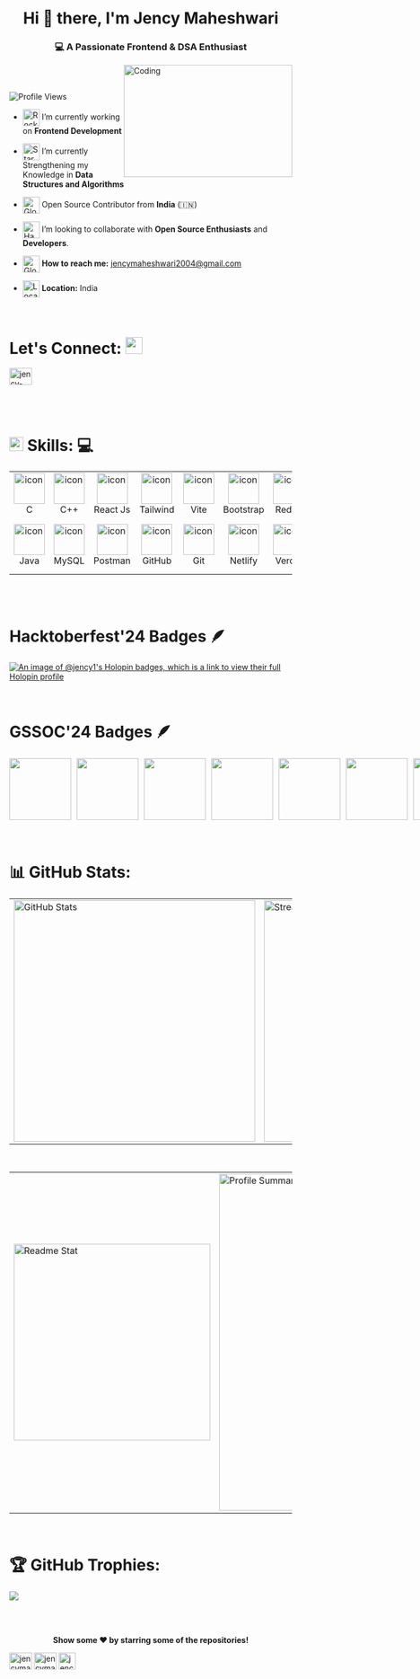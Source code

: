 <!-- ![MasterHead](https://wcs.uwo.ca/upload/CE0060b.png) -->


<!-- Adding Header -->

<h1 align="center">Hi 👋 there, I'm Jency Maheshwari</h1>
<h3 align="center">
  💻 A Passionate Frontend & DSA Enthusiast
</h3>


<!-- Adding Image -->

<img align="right" alt="Coding" width="300" height="200" src="https://www.webcapz.com.ng/wp-content/uploads/2023/11/Tech-Coding-Class-For-Kids-710x520.png">

<br><br>

<!-- Adding Profile Views -->

<p align="left"> <img src="https://komarev.com/ghpvc/?username=jency1&label=Profile%20views&color=0e75b6&style=flat" alt="Profile Views" /> </p>



<!-- Adding Basic Info -->

- <img src="https://raw.githubusercontent.com/Tarikul-Islam-Anik/Animated-Fluent-Emojis/master/Emojis/Travel%20and%20places/Rocket.png" alt="Rocket" width="30" align=center /> I’m currently working on **Frontend Development**
  
- <img src="https://raw.githubusercontent.com/Tarikul-Islam-Anik/Animated-Fluent-Emojis/master/Emojis/Travel%20and%20places/Star.png" alt="Star" width="30" align=center /> I’m currently Strengthening my Knowledge in **Data Structures and Algorithms**

- <img src="https://raw.githubusercontent.com/Tarikul-Islam-Anik/Animated-Fluent-Emojis/master/Emojis/Travel%20and%20places/Globe%20Showing%20Asia-Australia.png" alt="Globe Showing Asia-Australia" width="30" align="center" /> Open Source Contributor from **India** (🇮🇳)

- <img src="https://raw.githubusercontent.com/Tarikul-Islam-Anik/Animated-Fluent-Emojis/master/Emojis/Hand%20gestures/Handshake.png" alt="Handshake" width="30" align=center /> I’m looking to collaborate with **Open Source Enthusiasts** and **Developers**.


- <img src="https://github.com/Tarikul-Islam-Anik/Animated-Fluent-Emojis/blob/master/Emojis/Objects/E-Mail.png" alt="Globe Showing Asia-Australia" width="30" align="center" /> **How to reach me:** jencymaheshwari2004@gmail.com
  
- <img src="https://github.com/Tarikul-Islam-Anik/Animated-Fluent-Emojis/blob/master/Emojis/Objects/Round%20Pushpin.png" alt="Location" width="30" align=center />  **Location:** India


<br>


<!-- Adding Links to Connect -->

# <b> Let's Connect: </b> <img src="https://raw.githubusercontent.com/Tarikul-Islam-Anik/Animated-Fluent-Emojis/master/Emojis/Hand%20gestures/Handshake.png" width ="30 ">

<p align="left">
<a href="https://www.linkedin.com/in/jency-maheshwari" target="blank"><img align="center" src="https://raw.githubusercontent.com/rahuldkjain/github-profile-readme-generator/master/src/images/icons/Social/linked-in-alt.svg" alt="jency-maheshwari" height="30" width="40" /></a>
</p>

<br>

<br>


<!-- Adding Languages and Tools -->

# <img src="https://media2.giphy.com/media/QssGEmpkyEOhBCb7e1/giphy.gif?cid=ecf05e47a0n3gi1bfqntqmob8g9aid1oyj2wr3ds3mg700bl&rid=giphy.gif" width ="25"><b> Skills:</b> 💻

<table align="center" class="table table-dark">
  <tr bg-dark>
    <td align="center" width="90">
      <img src="https://skillicons.dev/icons?i=c" alt="icon" width="55" height="55" />
      <br>C
    </td>
    <td align="center" width="90">
      <img src="https://skillicons.dev/icons?i=cpp" alt="icon" width="55" height="55" />
      <br>C++
    </td>
    <td align="center" width="90">
      <img src="https://skillicons.dev/icons?i=react" alt="icon" width="55" height="55" />
      <br>React Js
    </td>
    <td align="center" width="90">
      <img src="https://skillicons.dev/icons?i=tailwind" alt="icon" width="55" height="55" />
      <br>Tailwind
    </td>
    <td align="center" width="90">
      <img src="https://skillicons.dev/icons?i=vite" alt="icon" width="55" height="55" />
      <br>Vite
    </td>
    <td align="center" width="90">
      <img src="https://skillicons.dev/icons?i=bootstrap" alt="icon" width="55" height="55" />
      <br>Bootstrap
    </td>
    <td align="center" width="90">
      <img src="https://skillicons.dev/icons?i=redux" alt="icon" width="55" height="55" />
      <br>Redux
    </td>
    <td align="center" width="90">
      <img src="https://skillicons.dev/icons?i=js" alt="icon" width="55" height="55" />
      <br>JavaScript
    </td>
    <td align="center" width="90">
      <img src="https://skillicons.dev/icons?i=html" alt="icon" width="55" height="55" />
      <br>HTML
    </td>
    <td align="center" width="90">
      <img src="https://skillicons.dev/icons?i=css" alt="icon" width="55" height="55" />
      <br>CSS
    </td>
  </tr>
  <tr>
    <td align="center" width="90">
      <img src="https://skillicons.dev/icons?i=java" alt="icon" width="55" height="55" />
      <br>Java
    </td>
    <td align="center" width="90">
      <img src="https://skillicons.dev/icons?i=mysql" alt="icon" width="55" height="55" />
      <br>MySQL
    </td>
    <td align="center" width="90">
      <img src="https://skillicons.dev/icons?i=postman" alt="icon" width="55" height="55" />
      <br>Postman
    </td>
    <td align="center" width="90">
      <img src="https://skillicons.dev/icons?i=github" alt="icon" width="55" height="55" />
      <br>GitHub
    </td>
    <td align="center" width="90">
      <img src="https://skillicons.dev/icons?i=git" alt="icon" width="55" height="55" />
      <br>Git
    </td>
    <td align="center" width="90">
      <img src="https://skillicons.dev/icons?i=netlify" alt="icon" width="55" height="55" />
      <br>Netlify
    </td>
    <td align="center" width="90">
      <img src="https://skillicons.dev/icons?i=vercel" alt="icon" width="55" height="55" />
      <br>Vercel
    </td>
    <td align="center" width="90">
      <img src="https://skillicons.dev/icons?i=figma" alt="icon" width="55" height="55" />
      <br>Figma
    </td>
    <td align="center" width="90">
      <img src="https://skillicons.dev/icons?i=npm" alt="icon" width="55" height="55" />
      <br>Npm
    </td>
    <td align="center" width="90">
      <img src="https://skillicons.dev/icons?i=vscode" alt="icon" width="55" height="55" />
      <br>VS Code
    </td>
  </tr>
</table>
  
<!-- 
  <img width="2500rem" src="https://user-images.githubusercontent.com/73097560/115834477-dbab4500-a447-11eb-908a-139a6edaec5c.gif"><br> 
  <img width="2000rem" src="https://raw.githubusercontent.com/SamirPaulb/SamirPaulb/main/assets/rainbow-superthin.webp"><br>
-->


<br><br>



<!-- Adding Hacktoberfest'24 Badges -->

# <b> Hacktoberfest'24 Badges </b> 🪶

[![An image of @jency1's Holopin badges, which is a link to view their full Holopin profile](https://holopin.me/jency1)](https://holopin.io/@jency1)

<br>


<!-- Adding GSSOC'24 Badges -->


# <b> GSSOC'24 Badges </b> 🪶

<div style='display:flex; align-items:center; gap: 10px;' >
  <img src="https://raw.githubusercontent.com/GSSoC24/Postman-Challenge/main/docs/assets/Postman%20White.png" width="110px" height="110px" />
  <img src="https://raw.githubusercontent.com/GSSoC24/Postman-Challenge/main/docs/assets/1.png" width="110px" height="110px" />
  <img src="https://raw.githubusercontent.com/GSSoC24/Postman-Challenge/main/docs/assets/2.png" width="110px" height="110px" />
  <img src="https://raw.githubusercontent.com/GSSoC24/Postman-Challenge/main/docs/assets/3.png" width="110px" height="110px" />
  <img src="https://raw.githubusercontent.com/GSSoC24/Postman-Challenge/main/docs/assets/4.png" width="110px" height="110px" />
  <img src="https://raw.githubusercontent.com/GSSoC24/Postman-Challenge/main/docs/assets/5.png" width="110px" height="110px" />
  <img src="https://raw.githubusercontent.com/GSSoC24/Postman-Challenge/main/docs/assets/6.png" width="110px" height="110px" />
</div>
<br>

<br>




<!-- Adding Github Stats and Streak Stats -->

# 📊 <b> GitHub Stats: </b>

<table width="100%" align="center">
<tr>
<td>
  <!--   <img src="https://github-readme-stats.vercel.app/api?username=jency1&theme=tokyonight&include_all_commits=true&count_private=true&show=prs_merged,prs_merged_percentage" alt="GitHub Stats" /> -->
  <img width="430em" src="https://github-readme-stats.vercel.app/api?username=jency1&show_icons=true&locale=en&theme=radical" alt="GitHub Stats"/>
</td>
<td>
  <img width="430em" src="https://github-readme-streak-stats.herokuapp.com/?user=jency1&theme=radical" alt="Streak Stats"/>
</td>
</tr>
</table>


<br>


<!-- Adding Readme Stats and Profile Summary -->

<table width="100%" align="center">
<tr>
 <td>
  <img width="350em" src="http://github-readme-stats.vercel.app/api/top-langs?username=jency1&show_icons=true&locale=en&layout=compact&theme=radical" alt="Readme Stat"/>
</td>
<td>
  <img width="600em" src="http://github-profile-summary-cards.vercel.app/api/cards/profile-details?username=jency1&theme=radical" alt="Profile Summary">
</td>
</tr>
</table>

<br>


# 🏆 GitHub Trophies:

![](https://github-profile-trophy.vercel.app/?username=jency1&theme=tokyonight&no-frame=false&no-bg=true&margin-w=20&margin-h=20)

<!-- <p align="left"> <a href="https://github.com/ryo-ma/github-profile-trophy"><img src="https://github-profile-trophy.vercel.app/?username=jency1" alt="jency1" /></a> </p> -->
 


<br><br>


<!-- Adding Footer -->

<div align="center"> <b> Show some ❤️ by starring some of the repositories! </b> </div>








<!-- Adding Activity Graph -->

<!--

  # ⚡Activity Graph
  <div align="center">
    <img align="center" src="https://github-readme-activity-graph.vercel.app/graph?username=jency1&theme=tokyo-night&radius=14&include_all_commits=true&count_private=true"/> 
  </div>
  
  <br>
  <br>

-->

<!-- Adding Achievements -->

<!--

  # ⚡ Achievements 
  
  <table>
    <tr>
      <td>
        <img src="assets/metrics.plugin.achievements.svg" alt="Achievements" />
      </td>
    </tr>
  </table>
  
  <br>
  <br>

-->








<!-- Comment -->



<!--
- 👋 Hi, I’m Jency Maheshwari
- 👀 I’m interested in ...
- 🌱 I’m currently learning ...
- 💞️ I’m looking to collaborate on ...
- 📫 How to reach me ...
- 😄 Pronouns: ...
- ⚡ Fun fact: ...
--->

<!---

jency1/jency1 is a ✨ special ✨ repository because its `README.md` (this file) appears on your GitHub profile.
You can click the Preview link to take a look at your changes.


<details>	
 <summary><b>GSSOC(24) Badges 🪶</b></summary><br>
<div style='display:flex; align-items:center; gap: 10px;' align='center'><a href="https://gssoc.girlscript.tech/leaderboard">
<img src="https://raw.githubusercontent.com/girlscript/gssoc-website-new/main/public/badges/postman.png" width="100px" height="100px" />
  <img src="https://github.com/girlscript/gssoc-website-new/blob/main/public/badges/1.png" width="100px" height="100px" />
  <img src="https://github.com/girlscript/gssoc-website-new/blob/main/public/badges/2.png" width="100px" height="100px" />
  <img src="https://github.com/girlscript/gssoc-website-new/blob/main/public/badges/3.png" width="100px" height="100px" />
  <img src="https://github.com/girlscript/gssoc-website-new/blob/main/public/badges/4.png" width="100px" height="100px" />
 <img src="https://github.com/girlscript/gssoc-website-new/blob/main/public/badges/5.png" width="100px" height="100px" />
</a>
</div>
</details>




<!--- Links --->

<a href="https://leetcode.com/u/jencymaheshwari/" target="blank"><img align="center" src="https://raw.githubusercontent.com/rahuldkjain/github-profile-readme-generator/master/src/images/icons/Social/leet-code.svg" alt="jencymaheshwari" height="30" width="40" /></a>
<a href="https://www.geeksforgeeks.org/user/jencymaheshwari/" target="blank"><img align="center" src="https://raw.githubusercontent.com/rahuldkjain/github-profile-readme-generator/master/src/images/icons/Social/geeks-for-geeks.svg" alt="jencymaheshwari" height="30" width="40" /></a>
<a href="https://www.naukri.com/code360/profile/76a716c8-3fd0-4e8f-a58e-146d07114e12" target="blank"><img align="center" src="https://yt3.googleusercontent.com/Qak2Unp_tDxiEMmSwOj8oSUZLMytk7fcWSZA5UL2eWaxBOgUCnyvEQorbcwnVQderfZQLrko=s900-c-k-c0x00ffffff-no-rj" alt="jencymaheshwari" height="30" width="30" /></a>





<!--

- 🌱 **I’m currently learning:** Frontend Development, DSA <br>

- <img src="https://raw.githubusercontent.com/Tarikul-Islam-Anik/Animated-Fluent-Emojis/master/Emojis/Objects/Graduation%20Cap.png" alt="Graduation Cap" width="30" align="center" /> I'm a **Student** and **Web Developer**
  
- <img src="https://raw.githubusercontent.com/Tarikul-Islam-Anik/Animated-Fluent-Emojis/master/Emojis/Objects/Gem%20Stone.png" alt="Gem Stone" width="30" align=center /> **2024 Goals:** Learn **Machine Learning**, **DevOps** And strengthen **DSA**

-->



<!--

<h2>SKILLS 🚀:</h2>

<div align="left">
  <img src="https://cdn.jsdelivr.net/gh/devicons/devicon/icons/html5/html5-original.svg" height="30" width="42" alt="html5 logo"  />
  <img src="https://cdn.jsdelivr.net/gh/devicons/devicon/icons/css3/css3-original.svg" height="30" width="42" alt="css3 logo"  />
  <img src="https://cdn.jsdelivr.net/gh/devicons/devicon/icons/javascript/javascript-original.svg" height="30" width="42" alt="javascript logo"  />
  <img src="https://cdn.jsdelivr.net/gh/devicons/devicon/icons/bootstrap/bootstrap-original.svg" height="30" width="42" alt="bootstrap logo"  />
  <img src="https://cdn.jsdelivr.net/gh/devicons/devicon/icons/react/react-original.svg" height="30" width="42" alt="react logo"  />
  <img src="https://github.com/devicons/devicon/blob/master/icons/tailwindcss/tailwindcss-original.svg" height="30" width="42" alt="tailwind css logo"  />
  <img src="https://cdn.jsdelivr.net/gh/devicons/devicon/icons/c/c-original.svg" height="30" width="42" alt="c logo"  />
  <img src="https://cdn.jsdelivr.net/gh/devicons/devicon/icons/cplusplus/cplusplus-original.svg" height="30" width="42" alt="cplusplus logo"  />
  <img src="https://cdn.jsdelivr.net/gh/devicons/devicon/icons/java/java-original.svg" height="30" width="42" alt="java logo"  />
  <img src="https://cdn.jsdelivr.net/gh/devicons/devicon/icons/git/git-original.svg" height="30" width="42" alt="git logo"  />
  <img src="https://cdn.jsdelivr.net/gh/devicons/devicon/icons/github/github-original.svg" height="30" width="42" alt="github logo"  />
  <img src="https://cdn.jsdelivr.net/gh/devicons/devicon/icons/mysql/mysql-original.svg" height="30" width="42" alt="mysql logo"  />
  <img src="https://cdn.jsdelivr.net/gh/devicons/devicon/icons/postman/postman-original.svg" height="30" width="42" alt="postman logo"  />
  <img src="https://cdn.jsdelivr.net/gh/devicons/devicon/icons/vscode/vscode-original.svg" height="30" width="42" alt="vscode logo"  />
</div>

-->


  <!--     <tr>
    <td align="center" width="90">
      <img src="https://skillicons.dev/icons?i=python" alt="icon" width="55" height="55" />
      <br>Python
    </td>
    <td align="center" width="90">
      <img src="https://skillicons.dev/icons?i=mongodb" alt="icon" width="55" height="55" />
      <br>MongoDB
    </td> 
    <td align="center" width="90">
      <img src="https://skillicons.dev/icons?i=firebase" alt="icon" width="55" height="55" />
      <br>Firebase
    </td>
    <td align="center" width="90">
      <img src="https://skillicons.dev/icons?i=sqlite" alt="icon" width="55" height="55" />
      <br>SQLite
    </td> 
    <td align="center" width="90">
      <img src="https://skillicons.dev/icons?i=replit" alt="icon" width="55" height="55" />
      <br>Replit
    </td>
    <td align="center" width="90">
      <img src="https://skillicons.dev/icons?i=photoshop" alt="icon" width="55" height="55" />
      <br>Photoshop
    </td> 
     <td align="center" width="90">
      <img src="https://skillicons.dev/icons?i=autocad" alt="icon" width="55" height="55" />
      <br>AutoCad
    </td>    
    <td align="center" width="90">
      <img src="https://skillicons.dev/icons?i=nodejs" alt="icon" width="55" height="55" />
      <br>Node Js
    </td>
    <td align="center" width="90">
      <img src="https://skillicons.dev/icons?i=express" alt="icon" width="55" height="55" />
      <br>Express
    </td>
    <td align="center" width="90">
      <img src="https://skillicons.dev/icons?i=latex" alt="icon" width="55" height="55" />
      <br>Latex
    </td>
    <td align="center" width="90">
      <img src="https://skillicons.dev/icons?i=notion" alt="icon" width="55" height="55" />
      <br>Notion
    </td>
    <td align="center" width="90">
      <img src="https://skillicons.dev/icons?i=stackoverflow" alt="icon" width="55" height="55" />
      <br>Stackoverflow
    </td>
    <td align="center" width="90">
      <img src="https://skillicons.dev/icons?i=solidity" alt="icon" width="55" height="55" />
      <br>Solidity
    </td> 
    <td align="center" width="90">
      <img src="https://skillicons.dev/icons?i=linux" alt="icon" width="55" height="55" />
      <br>Linux
    </td>
    <td align="center" width="90">
      <img src="https://skillicons.dev/icons?i=discord" alt="icon" width="55" height="55" />
      <br>Discord
    </td>
    <td align="center" width="90">
      <img src="https://skillicons.dev/icons?i=instagram" alt="icon" width="55" height="55" />
      <br>Instagram
    </td>
        <td align="center" width="90">
      <img src="https://skillicons.dev/icons?i=linkedin" alt="icon" width="55" height="55" />
      <br>LinkedIn
    </td>
  </tr> 
  
  
  #Achievements :

  Uncomment and use this if you want to display the Stack Overflow card 
     <td>
      <img src="https://stackoverflow-card.vercel.app/?userID=22938645&theme=dracula" alt="Stack Overflow Card" />
    </td> 



  # ⌛GitHub Languages & Topic Over Time
  
<table>
  <tr>
    <td>
      <a href="https://quine.sh">
        <img src="https://stats.quine.sh/jency1/languages-over-time?theme=dark" alt="jency1's GitHub Languages Over Time" />
      </a>
    </td>
    <td>
      <a href="https://quine.sh">
        <img src="https://stats.quine.sh/jency1/topics-over-time?theme=dark" alt="jency1's GitHub Topics Over Time" />
      </a>
    </td>
  </tr>
</table>



#Profile Count 

[![](https://visitcount.itsvg.in/api?id=jency1&icon=0&color=0)](https://visitcount.itsvg.in)

  
  
  -->

